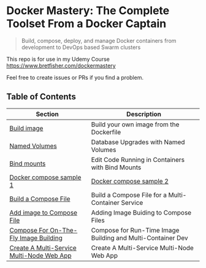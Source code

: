 # Docker Mastery: The Complete Toolset From a Docker Captain

> Build, compose, deploy, and manage Docker containers from development to DevOps based Swarm clusters

This repo is for use in my Udemy Course https://www.bretfisher.com/dockermastery

Feel free to create issues or PRs if you find a problem.

## Table of Contents

| Section | Description |
|---------|-------------|
| [Build image](./dockerfile-assignment-1) | Build your own image from the Dockerfile |
| [Named Volumes](./example-persistent-data/named-volume-sample.md) | Database Upgrades with Named Volumes |
| [Bind mounts](./bindmount-sample1/README.md) | Edit Code Running in Containers with Bind Mounts |
| [Docker compose sample 1](./compose-sample-1)|[Docker compose sample 2](./compose-sample-2) | Docker Compose YAML template |
| [Build a Compose File](./compose-assignment-1) | Build a Compose File for a Multi-Container Service |
| [Add image to Compose File](./compose-sample-3) | Adding Image Buiding to Compose Files |
| [Compose For On-The-Fly Image Building](./compose-assignment-2) | Compose for Run-Time Image Building and Multi-Container Dev |
| [Create A Multi-Service Multi-Node Web App](./swarm-app-1) | Create A Multi-Service Multi-Node Web App |
